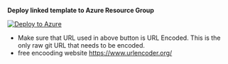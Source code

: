 **Deploy linked template to Azure Resource Group**


[![Deploy to Azure](https://aka.ms/deploytoazurebutton)](https://portal.azure.com/#create/Microsoft.Template/uri/https%3A%2F%2Fraw.githubusercontent.com%2FMSUSSolutionAccelerators%2FSmart-Spaces-Sustainability-Solution-Accelerator%2Fmain%2Ftemplates%2Fmaster_accelerator_deploymentJB.json%0A)


- Make sure that URL used in above button is URL Encoded.  This is the only raw git URL that needs to be encoded. 
- free encooding website https://www.urlencoder.org/

